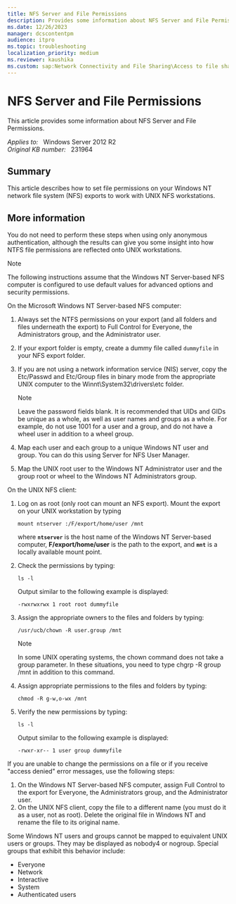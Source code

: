 ```yaml
---
title: NFS Server and File Permissions
description: Provides some information about NFS Server and File Permissions.
ms.date: 12/26/2023
manager: dcscontentpm
audience: itpro
ms.topic: troubleshooting
localization_priority: medium
ms.reviewer: kaushika
ms.custom: sap:Network Connectivity and File Sharing\Access to file shares (SMB), csstroubleshoot
---
```

# NFS Server and File Permissions

This article provides some information about NFS Server and File Permissions.

_Applies to:_ &nbsp; Windows Server 2012 R2  
_Original KB number:_ &nbsp; 231964

## Summary

This article describes how to set file permissions on your Windows NT network file system (NFS) exports to work with UNIX NFS workstations.

## More information

You do not need to perform these steps when using only anonymous authentication, although the results can give you some insight into how NTFS file permissions are reflected onto UNIX workstations.

> [!NOTE]
> The following instructions assume that the Windows NT Server-based NFS computer is configured to use default values for advanced options and security permissions.

On the Microsoft Windows NT Server-based NFS computer:

1. Always set the NTFS permissions on your export (and all folders and files underneath the export) to Full Control for Everyone, the Administrators group, and the Administrator user.
2. If your export folder is empty, create a dummy file called `dummyfile` in your NFS export folder.
3. If you are not using a network information service (NIS) server, copy the Etc/Passwd and Etc/Group files in binary mode from the appropriate UNIX computer to the Winnt\System32\drivers\etc folder.

    > [!NOTE]
    > Leave the password fields blank. It is recommended that UIDs and GIDs be unique as a whole, as well as user names and groups as a whole. For example, do not use 1001 for a user and a group, and do not have a wheel user in addition to a wheel group.
4. Map each user and each group to a unique Windows NT user and group. You can do this using Server for NFS User Manager.
5. Map the UNIX root user to the Windows NT Administrator user and the group root or wheel to the Windows NT Administrators group.  

On the UNIX NFS client:

1. Log on as root (only root can mount an NFS export). Mount the export on your UNIX workstation by typing  

    ```console
    mount ntserver :/F/export/home/user /mnt  
    ```  

    where **`ntserver`** is the host name of the Windows NT Server-based computer, **F/export/home/user** is the path to the export, and **`mnt`** is a locally available mount point.

2. Check the permissions by typing:  

    ```console
    ls -l  
    ```

    Output similar to the following example is displayed:  

    ```console
    -rwxrwxrwx 1 root root dummyfile
    ```

3. Assign the appropriate owners to the files and folders by typing:  

    ```console
    /usr/ucb/chown -R user.group /mnt  
    ```

    > [!NOTE]
    > In some UNIX operating systems, the chown command does not take a group parameter. In these situations, you need to type chgrp -R group /mnt in addition to this command.

4. Assign appropriate permissions to the files and folders by typing:  

    ```console  
    chmod -R g-w,o-wx /mnt  
    ```

5. Verify the new permissions by typing:  

    ```console
    ls -l  
    ```

    Output similar to the following example is displayed:  

    ```console  
    -rwxr-xr-- 1 user group dummyfile  
    ```

If you are unable to change the permissions on a file or if you receive "access denied" error messages, use the following steps:

1. On the Windows NT Server-based NFS computer, assign Full Control to the export for Everyone, the Administrators group, and the Administrator user.
2. On the UNIX NFS client, copy the file to a different name (you must do it as a user, not as root). Delete the original file in Windows NT and rename the file to its original name.  

Some Windows NT users and groups cannot be mapped to equivalent UNIX users or groups. They may be displayed as nobody4 or nogroup. Special groups that exhibit this behavior include:

- Everyone
- Network
- Interactive
- System
- Authenticated users
